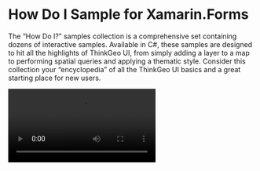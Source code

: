 # How Do I Sample for Xamarin.Forms

The “How Do I?” samples collection is a comprehensive set containing dozens of interactive samples. Available in C#, these samples are designed to hit all the highlights of ThinkGeo UI, from simply adding a layer to a map to performing spatial queries and applying a thematic style. Consider this collection your “encyclopedia” of all the ThinkGeo UI basics and a great starting place for new users.

![Screenshot](Screenshot.mp4)

